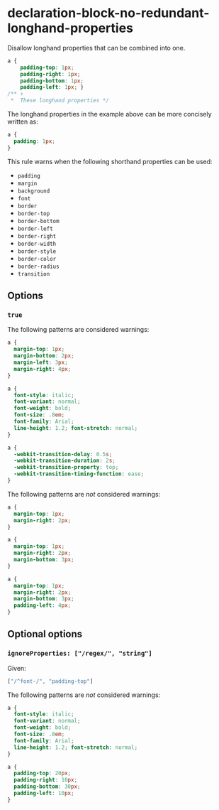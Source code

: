 # declaration-block-no-redundant-longhand-properties

Disallow longhand properties that can be combined into one.

```css
a {
    padding-top: 1px;
    padding-right: 1px;
    padding-bottom: 1px;
    padding-left: 1px; }
/** ↑
 *  These longhand properties */
```

The longhand properties in the example above can be more concisely written as:

```css
a {
  padding: 1px;
}
```

This rule warns when the following shorthand properties can be used:

- `padding`
- `margin`
- `background`
- `font`
- `border`
- `border-top`
- `border-bottom`
- `border-left`
- `border-right`
- `border-width`
- `border-style`
- `border-color`
- `border-radius`
- `transition`

## Options

### `true`

The following patterns are considered warnings:

```css
a {
  margin-top: 1px;
  margin-bottom: 2px;
  margin-left: 3px;
  margin-right: 4px;
}
```

```css
a {
  font-style: italic;
  font-variant: normal;
  font-weight: bold;
  font-size: .8em;
  font-family: Arial;
  line-height: 1.2; font-stretch: normal;
}
```

```css
a {
  -webkit-transition-delay: 0.5s;
  -webkit-transition-duration: 2s;
  -webkit-transition-property: top;
  -webkit-transition-timing-function: ease;
}
```

The following patterns are *not* considered warnings:

```css
a {
  margin-top: 1px;
  margin-right: 2px;
}
```

```css
a {
  margin-top: 1px;
  margin-right: 2px;
  margin-bottom: 3px;
}
```

```css
a {
  margin-top: 1px;
  margin-right: 2px;
  margin-bottom: 3px;
  padding-left: 4px;
}
```

## Optional options

### `ignoreProperties: ["/regex/", "string"]`

Given:

```js
["/^font-/", "padding-top"]
```

The following patterns are *not* considered warnings:

```css
a {
  font-style: italic;
  font-variant: normal;
  font-weight: bold;
  font-size: .8em;
  font-family: Arial;
  line-height: 1.2; font-stretch: normal;
}
```

```css
a { 
  padding-top: 20px;
  padding-right: 10px;
  padding-bottom: 30px;
  padding-left: 10px;
}
```
